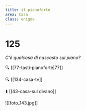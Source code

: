 ```yaml
---
title: il pianoforte
area: Casa
class: enigma
---
```

# 125
_C'è qualcosa di nascosto sul piano?_

🔍 [[77-tasti-pianoforte|77]]

🔍 [[134-casa-tv]]

⬇️ [[43-casa-sul divano]]

![[foto_143.jpg]]